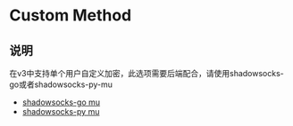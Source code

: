# Custom Method

## 说明

在v3中支持单个用户自定义加密，此选项需要后端配合，请使用shadowsocks-go或者shadowsocks-py-mu

* [shadowsocks-go mu](https://github.com/orvice/shadowsocks-go/tree/mu)
* [shadowsocks-py mu](https://github.com/fsgmhoward/shadowsocks-py-mu)
